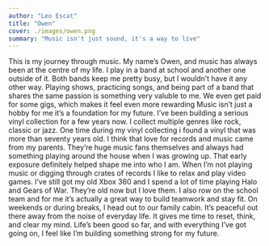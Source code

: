 ```yaml
---
author: "Leo Escat"
title: "Owen"
cover: ./images/owen.png
summary: "Music isn't just sound, it's a way to live"
---
```


This is my journey through music. My name’s Owen, and music has always been at the centre of
my life. I play in a band at school and another one outside of it. Both bands keep me pretty
busy, but I wouldn’t have it any other way. Playing shows, practicing songs, and being part of a
band that shares the same passion is something very valuble to me. We even get paid for some
gigs, which makes it feel even more rewarding Music isn’t just a hobby for me it’s a foundation
for my future. I’ve been building a serious vinyl collection for a few years now. I collect multiple
genres like rock, classic or jazz. One time during my vinyl collecting i found a vinyl that was
more than seventy years old. I think that love for records and music came from my parents.
They’re huge music fans themselves and always had something playing around the house when
I was growing up. That early exposure definitely helped shape me into who I am.
When I’m not playing music or digging through crates of records I like to relax and play video
games. I’ve still got my old Xbox 360 and I spend a lot of time playing Halo and Gears of War.
They’re old now but I love them. I also row on the school team and for me it’s actually a great
way to build teamwork and stay fit. On weekends or during breaks, I head out to our family
cabin. It’s peaceful out there away from the noise of everyday life. It gives me time to reset,
think, and clear my mind. Life’s been good so far, and with everything I’ve got going on, I feel
like I’m building something strong for my future.